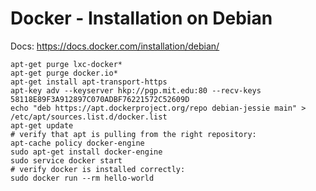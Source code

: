 

Docker - Installation on Debian
===============================

Docs: https://docs.docker.com/installation/debian/

    apt-get purge lxc-docker*
    apt-get purge docker.io*
    apt-get install apt-transport-https
    apt-key adv --keyserver hkp://pgp.mit.edu:80 --recv-keys 58118E89F3A912897C070ADBF76221572C52609D
    echo "deb https://apt.dockerproject.org/repo debian-jessie main" > /etc/apt/sources.list.d/docker.list
    apt-get update
    # verify that apt is pulling from the right repository:
    apt-cache policy docker-engine
    sudo apt-get install docker-engine
    sudo service docker start
    # verify docker is installed correctly:
    sudo docker run --rm hello-world
